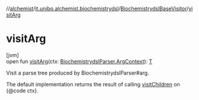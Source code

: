 //[alchemist](../../../index.md)/[it.unibo.alchemist.biochemistrydsl](../index.md)/[BiochemistrydslBaseVisitor](index.md)/[visitArg](visit-arg.md)

# visitArg

[jvm]\
open fun [visitArg](visit-arg.md)(ctx: [BiochemistrydslParser.ArgContext](../-biochemistrydsl-parser/-arg-context/index.md)): [T](../../it.unibo.alchemist.model.implementations.environments/-limited-continuos2-d/index.md)

Visit a parse tree produced by BiochemistrydslParser#arg. 

The default implementation returns the result of calling [visitChildren](index.md#668592954%2FFunctions%2F-267951372) on {@code ctx}.
